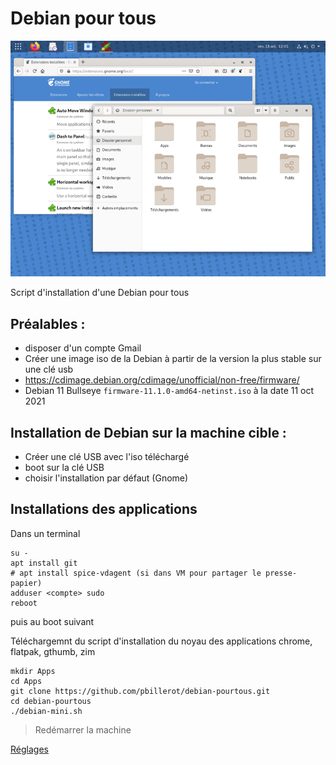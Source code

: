 # Debian pour tous

![](debian-pourtous.png)

Script d'installation d'une Debian pour tous

## Préalables :
- disposer d'un compte Gmail
- Créer une image iso de la Debian à partir de la version la plus stable sur une clé usb
- https://cdimage.debian.org/cdimage/unofficial/non-free/firmware/
- Debian 11 Bullseye ```firmware-11.1.0-amd64-netinst.iso``` à la date 11 oct 2021

## Installation de Debian sur la machine cible :
- Créer une clé USB avec l'iso téléchargé
- boot sur la clé USB
- choisir l'installation par défaut (Gnome)

## Installations des applications
Dans un terminal
```
su -
apt install git
# apt install spice-vdagent (si dans VM pour partager le presse-papier)
adduser <compte> sudo
reboot
```
puis au boot suivant

Téléchargemnt du script d'installation du noyau des applications
chrome, flatpak, gthumb, zim
```
mkdir Apps 
cd Apps
git clone https://github.com/pbillerot/debian-pourtous.git
cd debian-pourtous
./debian-mini.sh
```
> Redémarrer la machine 

[Réglages](personnalisation.md)

